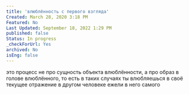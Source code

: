 ```yaml
---
title: 'влюблённость с первого взгляда'
Created: March 28, 2020 3:18 PM
Featured: No
Last Updated: September 18, 2022 1:29 PM
published: false
Status: In progress
_checkForUrl: Yes
archived: No
isEng: false
---
```


это процесс не про сущность объекта влюблённости, а про образ в голове влюблённого, то есть в таких случаях ты влюбляешься в своё текущее отражение в другом человеке ежели в него самого